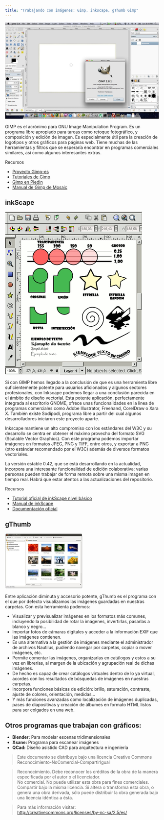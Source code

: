 ```yaml
---
title: "Trabajando con imágenes: Gimp, inkscape, gThumb Gimp"
---
```


![gimp](../img/gimp.jpg "gimp")  
  
GIMP es el acrónimo para GNU Image Manipulation Program. Es un programa libre apropiado para tareas como retoque fotográfico, y composición y edición de imagen. Es especialmente útil para la creación de logotipos y otros gráficos para páginas web. Tiene muchas de las herramientas y filtros que se esperaría encontrar en programas comerciales similares, así como algunos interesantes extras.  
  
Recursos  

* [Proyecto Gimp-es](http://www.gimp.org.es/modules/news/)
* [Tutoriales de Gimp](http://www.gimp.org.es/modules/downloadse/)
* [Gimp en Pledin](http://www.josedomingo.org/web/course/view.php?id=22)
* [Manual de Gimp de Mosaic](http://mosaic.uoc.edu/pdf/manual_introduccion_gimp.pdf)  
    
## inkScape  

![inkscape](../img/Inkscape_screenshot_02.png "inkscape")  
  
Si con GIMP hemos llegado a la conclusión de que es una herramienta libre suficientemente potente para usuarios aficionados y algunos sectores profesionales, con Inkscape podemos llegar a una conclusión parecida en el ámbito de diseño vectorial. Esta potente aplicación, perfectamente integrada al escritorio GNOME, ofrece unas funcionalidades en la linea de programas comerciales como Adobe Illustrator, Freehand, CorelDraw o Xara X. También existe Sodipodi, programa libre a partir del cual algunos desarrolladores iniciaron este proyecto aparte.  
  
Inkscape mantiene un alto compromiso con los estándares del W3C y su desarrollo se centra en obtener el máximo provecho del formato SVG (Scalable Vector Graphics). Con este programa podemos importar imágenes en formatos JPEG, PNG y TIFF, entre otros, y exportar a PNG (otro estándar recomendado por el W3C) además de diversos formatos vectoriales.  
  
La versión estable 0.42, que se está desarrollando en la actualidad, incorpora una interesante funcionalidad de edición colaborativa: varias personas pueden trabajar de forma remota sobre una misma imagen en tiempo real. Habrá que estar atentos a las actualizaciones del repositorio.  
  
Recursos  

* [Tutorial oficial de inkScape nivel básico](http://www.inkscape.org/doc/basic/tutorial-basic.es.html)
* [Manual de inkScape](http://wiki.gleducar.org.ar/wiki/Manual_Inkscape)
* [Documentación oficial](http://www.inkscape.org/doc/index.php?lang=es)

## gThumb
  
![gthumb](../img/gthumb.jpeg "gthumb")  
  
Entre aplicación diminuta y accesorio potente, gThumb es el programa con el que por defecto visualizamos las imágenes guardadas en nuestras carpetas. Con esta herramienta podemos:  

* Visualizar y previsualizar imágenes en los formatos más comunes, incluyendo la posibilidad de rotar la imágenes, invertirlas, pasarlas a blanco y negro...
* Importar fotos de cámaras digitales y acceder a la información EXIF que las imágenes contienen.
* Es una alternativa a la gestión de imágenes mediante el administrador de archivos Nautilus, pudiendo navegar por carpetas, copiar o mover imágenes, etc.
* Permite comentar las imágenes, organizarlas en catálogos y estos a su vez en librerías, al margen de la ubicación y agrupación real de dichas imágenes.
* De hecho es capaz de crear catálogos virtuales dentro de lo ya virtual, acordes con los resultados de búsquedas de imágenes en nuestras carpetas.
* Incorpora funciones básicas de edición: brillo, saturación, contraste, ajuste de colores, orientación, medidas...
* Y más funciones avanzadas como localización de imágenes duplicadas, pases de diapositivas y creación de álbumes en formato HTML listos para ser colgados en una web.

## Otros programas que trabajan con gráficos:

* **Blender:** Para modelar escenas tridimensionales
* **Xsane:** Programa para escanear imágenes
* **QCad:** Diseño asistido CAD para arquitectura e ingeniería

> Este documento se distribuye bajo una licencia Creative Commons Reconocimiento-NoComercial-CompartirIgual  
  
> Reconocimiento. Debe reconocer los créditos de la obra de la manera especificada por el autor o el licenciador.  
> No comercial. No puede utilizar esta obra para fines comerciales.  
> Compartir bajo la misma licencia. Si altera o transforma esta obra, o genera una obra derivada, sólo puede distribuir la obra generada bajo una licencia idéntica a ésta.  
  
  
> Para más información visitar: http://creativecommons.org/licenses/by-nc-sa/2.5/es/
